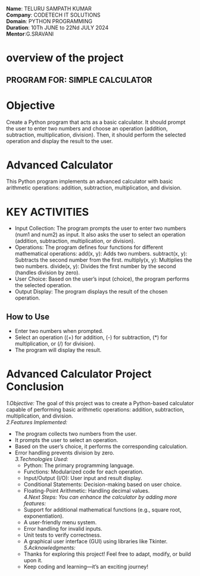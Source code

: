 **Name**: TELURU SAMPATH KUMAR<br>
**Company**: CODETECH IT SOLUTIONS<br>
**Domain**: PYTHON PROGRAMMING<br>
**Duration**: 10Th JUNE to 22Nd JULY 2024<br>
**Mentor**:G.SRAVANI<br>

# overview of the project #

## PROGRAM FOR: SIMPLE CALCULATOR ##

# Objective #

Create a Python program that acts as a basic calculator. It should prompt the user to enter two numbers and choose an operation (addition, subtraction, multiplication, division). Then, it should perform the selected operation and display the result to the user.

# Advanced Calculator

This Python program implements an advanced calculator with basic arithmetic operations: addition, subtraction, multiplication, and division.

# KEY ACTIVITIES #

- Input Collection:
The program prompts the user to enter two numbers (num1 and num2) as input.
It also asks the user to select an operation (addition, subtraction, multiplication, or division).<br>
- Operations:
The program defines four functions for different mathematical operations:
add(x, y): Adds two numbers.
subtract(x, y): Subtracts the second number from the first.
multiply(x, y): Multiplies the two numbers.
divide(x, y): Divides the first number by the second (handles division by zero).<br>
- User Choice:
Based on the user’s input (choice), the program performs the selected operation.<br>
- Output Display:
The program displays the result of the chosen operation.

## How to Use

-  Enter two numbers when prompted.
-  Select an operation ((+) for addition, (-) for subtraction, (*) for multiplication, or (/) for division).
-  The program will display the result.

# Advanced Calculator Project Conclusion
*1.Objective:* The goal of this project was to create a Python-based calculator capable of performing basic arithmetic operations: addition, subtraction, multiplication, and division.<br>
*2.Features Implemented:*
* The program collects two numbers from the user.
* It prompts the user to select an operation.
* Based on the user’s choice, it performs the corresponding calculation.
* Error handling prevents division by zero.<br>
*3.Technologies Used:*
  * Python: The primary programming language.
  * Functions: Modularized code for each operation.
  * Input/Output (I/O): User input and result display.
  * Conditional Statements: Decision-making based on user choice.
  * Floating-Point Arithmetic: Handling decimal values.<br>
*4.Next Steps:*
  *You can enhance the calculator by adding more features:*
  * Support for additional mathematical functions (e.g., square root, exponentiation).
  * A user-friendly menu system.
  * Error handling for invalid inputs.
  * Unit tests to verify correctness.
  * A graphical user interface (GUI) using libraries like Tkinter.<br>
*5.Acknowledgments:*
  * Thanks for exploring this project! Feel free to adapt, modify, or build upon it.
  * Keep coding and learning—it’s an exciting journey!
